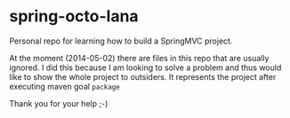 spring-octo-lana
================

Personal repo for learning how to build a SpringMVC project.

At the moment (2014-05-02) there are files in this repo that are usually ignored. I did this because I am looking to solve a problem and thus would like to show the whole project to outsiders. It represents the project after executing maven goal `package`

Thank you for your help ;-)

